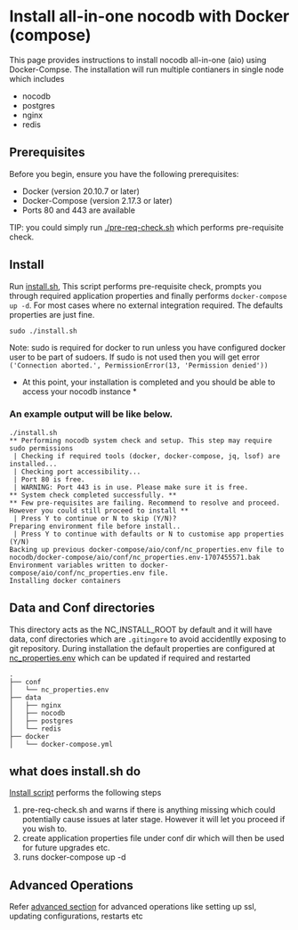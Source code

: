 # Install all-in-one nocodb with Docker (compose)

This page provides instructions to install nocodb all-in-one (aio) using Docker-Compse. The installation will run multiple contianers in single node which includes
- nocodb
- postgres
- nginx
- redis

## Prerequisites
Before you begin, ensure you have the following prerequisites:

- Docker (version 20.10.7 or later)
- Docker-Compose (version 2.17.3 or later)
- Ports 80 and 443 are available 

TIP: you could simply run [./pre-req-check.sh](./pre-req-check.sh) which performs pre-requisite check.

## Install 
Run [install.sh](./install.sh), This script performs pre-requisite check, prompts you through required application properties and finally performs `docker-compose up -d`. 
For most cases where no external integration required. The defaults properties are just fine. 
```
sudo ./install.sh 
```
Note: sudo is required for docker to run unless you have configured docker user to be part of sudoers. If sudo is not used then you will get error `('Connection aborted.', PermissionError(13, 'Permission denied'))`

* At this point, your installation is completed and you should be able to access your nocodb instance *

### An example output will be like below. 
```
./install.sh 
** Performing nocodb system check and setup. This step may require sudo permissions
 | Checking if required tools (docker, docker-compose, jq, lsof) are installed...
 | Checking port accessibility...
 | Port 80 is free.
 | WARNING: Port 443 is in use. Please make sure it is free.
** System check completed successfully. **
** Few pre-requisites are failing. Recommend to resolve and proceed. However you could still proceed to install **
 | Press Y to continue or N to skip (Y/N)? 
Preparing environment file before install..
 | Press Y to continue with defaults or N to customise app properties (Y/N)
Backing up previous docker-compose/aio/conf/nc_properties.env file to nocodb/docker-compose/aio/conf/nc_properties.env-1707455571.bak
Environment variables written to docker-compose/aio/conf/nc_properties.env file.
Installing docker containers
```

## Data and Conf directories
This directory acts as the NC_INSTALL_ROOT by default and it will have data, conf directories which are `.gitingore` to avoid accidentlly exposing to git repository. 
During installation the default properties are configured at [nc_properties.env](./conf/nc_properties.env) which can be updated if required and restarted 

```
.
├── conf
│   └── nc_properties.env
├── data
│   ├── nginx
│   ├── nocodb
│   ├── postgres
│   └── redis
├── docker
│   └── docker-compose.yml
```


## what does install.sh do
[Install script](./install.sh) performs the following steps
1. pre-req-check.sh and warns if there is anything missing which could potentially cause issues at later stage. However it will let you proceed if you wish to.
2. create application properties file under conf dir which will then be used for future upgrades etc.
3. runs docker-compose up -d

## Advanced Operations
Refer [advanced section](./advanced.md) for advanced operations like setting up ssl, updating configurations, restarts etc
